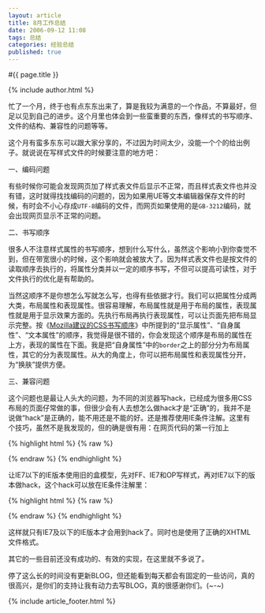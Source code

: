 ```yaml
---
layout: article
title: 8月工作总结
date: 2006-09-12 11:08
tags: 总结
categories: 经验总结
published: true
---
```


#{{ page.title }}

{% include author.html %}

忙了一个月，终于也有点东东出来了，算是我较为满意的一个作品，不算最好，但足以见到自己的进步。这个月里也体会到一些蛮重要的东西，像样式的书写顺序、文件的结构、兼容性的问题等等。

这个月有蛮多东东可以跟大家分享的，不过因为时间太少，没能一个个的给出例子。就说说在写样式文件的时候要注意的地方吧：

一、编码问题

有些时候你可能会发现网页加了样式表文件后显示不正常，而且样式表文件也并没有错，这时就得找找编码的问题的，因为如果用UE等文本编辑器保存文件的时候，有时会不小心存成`UTF-8`编码的文件，而网页如果使用的是`GB-3212`编码，就会出现网页显示不正常的问题。

二、书写顺序

很多人不注意样式属性的书写顺序，想到什么写什么，虽然这个影响小到你查觉不到，但在带宽很小的时候，这个影响就会被放大了。因为样式表文件也是按文件的读取顺序去执行的，将属性分类并以一定的顺序书写，不但可以提高可读性，对于文件执行的优化是有帮助的。

当然这顺序不是你想怎么写就怎么写，也得有些依据才行。我们可以把属性分成两大类，布局属性和表现属性。很容易理解，布局属性就是用于布局的属性，表现属性就是用于显示效果方面的。先执行布局再执行表现属性，可以让页面先把布局显示完整。按《[Mozilla建议的CSS书写顺序](http://forest.blogbus.com/logs/2006/02/1970257.html)》中所提到的“显示属性”、“自身属性”、“文本属性”的顺序，我觉得是很不错的，你会发现这个顺序是布局的属性在上方，表现的属性在下面。我是把“自身属性”中的`border`之上的部分分为布局属性，其它的分为表现属性。从大的角度上，你可以把布局属性和表现属性分开，为“换肤”提供方便。

三、兼容问题

这个问题也是最让人头大的问题，为不同的浏览器写hack，已经成为很多用CSS布局的页面仔常做的事，但很少会有人去想怎么做hack才是“正确”的，我并不是说做“hack”是正确的，能不用还是不能的好。还是推荐使用IE条件注解。这里有个技巧，虽然不是我发现的，但的确是很有用：在网页代码的第一行加上

{% highlight html %}
{% raw %}
<?xml version="1.0" encoding="UTF-8"?>
{% endraw %}
{% endhighlight %}

让IE7以下的IE版本使用旧的盒模型，先对FF、IE7和OP写样式，再对IE7以下的版本做hack，这个hack可以放在IE条件注解里：

{% highlight html %}
{% raw %}
<!--[if lt IE 7]>样式文件<![endif]-->
{% endraw %}
{% endhighlight %}

这样就只有IE7及以下的IE版本才会用到hack了。同时也是使用了正确的XHTML文件格式。

其它的一些目前还没有成功的、有效的实现，在这里就不多说了。

停了这么长的时间没有更新BLOG，但还能看到每天都会有固定的一些访问，真的很高兴，是你们的支持让我有动力去写BLOG，真的很感谢你们。(*~-~*)

{% include article_footer.html %}
